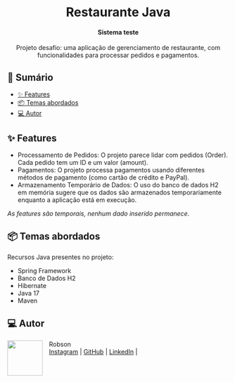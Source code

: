 

<h1 align="center">Restaurante Java</h1>
<h4 align="center">Sistema teste</h4>

<p align="center">
  Projeto desafio: uma aplicação de gerenciamento de restaurante, com funcionalidades para processar pedidos e pagamentos.</p>


## 📎 Sumário

- [✨ Features](#features)
- [📦 Temas abordados](#topics)
- [💻 Autor](#author)

<h2 id="features">✨ Features</h2>

- Processamento de Pedidos: O projeto parece lidar com pedidos (Order). Cada pedido tem um ID e um valor (amount).
- Pagamentos: O projeto processa pagamentos usando diferentes métodos de pagamento (como cartão de crédito e PayPal).
- Armazenamento Temporário de Dados: O uso do banco de dados H2 em memória sugere que os dados são armazenados temporariamente enquanto a aplicação está em execução.

*As features são temporais, nenhum dado inserido permanece.*

<h2 id="topics">📦 Temas abordados</h2>

Recursos Java presentes no projeto:

- Spring Framework
- Banco de Dados H2
- Hibernate
- Java 17
- Maven


<h2 id="author">💻 Autor</h2>
<p>
    <img align=left margin=10 width=80 src="https://avatars.githubusercontent.com/u/101983677?v=4"/>
    <p>&nbsp&nbsp&nbspRobson<br>
    &nbsp&nbsp&nbsp<a href="http://instagram.com/programi_">Instagram</a>&nbsp;|&nbsp;<a href="https://github.com/Cyber-L4b">GitHub</a>&nbsp;|&nbsp;<a href="https://www.linkedin.com/in/robson-gabriel-b8a200226/">LinkedIn</a>&nbsp;|&nbsp;</p>
</p>
<br/><br/>
<p>
